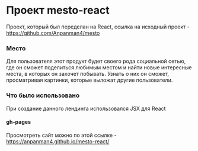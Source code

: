 # Проект mesto-react
Проект, который был переделан на React, ссылка на исходный проект - https://github.com/Anpanman4/mesto

### Место
Для пользователя этот продукт будет своего рода социальной сетью, где он сможет поделиться любимым местом и найти новые интересные места, в которых он захочет побывать. Узнать о них он сможет, просматривая картинки, которые выложат другие пользователи.

### Что было использовано
При создание данного лендинга использовался JSX для React

#### gh-pages
Просмотреть сайт можно по этой ссылке - https://anpanman4.github.io/mesto-react/